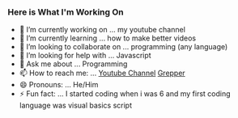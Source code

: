### Here is What I'm Working On

- 🔭 I’m currently working on ... my youtube channel
- 🌱 I’m currently learning ... how to make better videos
- 👯 I’m looking to collaborate on ... programming (any language)
- 🤔 I’m looking for help with ... Javascript
- 💬 Ask me about ... Programming
- 📫 How to reach me: ... [Youtube Channel](https://www.youtube.com/channel/UCG_1YvYNmdH681QkvCXGiYA/featured) [Grepper](https://www.codegrepper.com/profile/msk-sk)
- 😄 Pronouns: ... He/Him
- ⚡ Fun fact: ... I started coding when i was 6 and my first coding language was visual basics script
